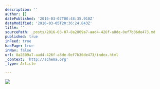 ```yaml
---
description: ''
author: []
datePublished: '2016-03-07T00:48:35.910Z'
dateModified: '2016-03-05T20:36:24.843Z'
title: ''
sourcePath: _posts/2016-03-07-8a2809a7-aad4-426f-a8de-0ef7b36de473.md
published: true
inFeed: true
hasPage: true
inNav: false
url: 8a2809a7-aad4-426f-a8de-0ef7b36de473/index.html
_context: 'http://schema.org'
_type: Article

---
```

![](https://the-grid-user-content.s3-us-west-2.amazonaws.com/7ceb1c61-a278-4d44-ad6d-eff654875802.png)